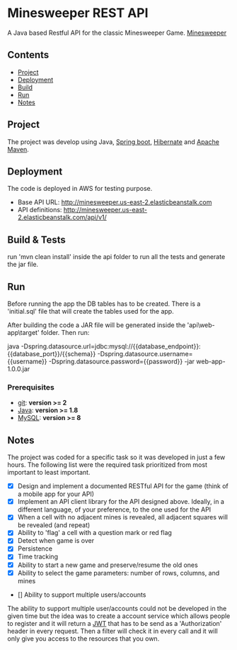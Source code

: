 # Minesweeper REST API

A Java based Restful API for the classic Minesweeper Game. [Minesweeper](https://en.wikipedia.org/wiki/Minesweeper_(video_game))

## Contents
- [Project](#project)
- [Deployment](#Deployment)
- [Build](#build)
- [Run](#Run)
- [Notes](#Notes)

## Project
The project was develop using Java, [Spring boot](https://spring.io/projects), [Hibernate](http://hibernate.org/orm) and [Apache Maven](https://maven.apache.org).

## Deployment
The code is deployed in AWS for testing purpose. 
- Base API URL: http://minesweeper.us-east-2.elasticbeanstalk.com
- API definitions: http://minesweeper.us-east-2.elasticbeanstalk.com/api/v1/
 
## Build & Tests
run 'mvn clean install' inside the api folder to run all the tests and generate the jar file.

## Run
Before running the app the DB tables has to be created. There is a 'initial.sql' file that will create the tables used for the app.

After building the code a JAR file will be generated inside the 'api\web-app\target' folder. Then run:

java -Dspring.datasource.url=jdbc:mysql://{{database_endpoint}}:{{database_port}}/{{schema}} -Dspring.datasource.username={{username}} -Dspring.datasource.password={{password}} -jar web-app-1.0.0.jar



### Prerequisites
 - [git](https://git-scm.com/downloads): **version >= 2** 
-  [Java](https://www.oracle.com/technetwork/es/java/javase/downloads/index.html): **version >= 1.8** 
-  [MySQL](https://www.mysql.com/): **version >= 8**

## Notes

The project was coded for a specific task so it was developed in just a few hours. The following list were the required task prioritized from most important to least important.

* [x] Design and implement  a documented RESTful API for the game (think of a mobile app for your API)
* [x] Implement an API client library for the API designed above. Ideally, in a different language, of your preference, to the one used for the API
* [x] When a cell with no adjacent mines is revealed, all adjacent squares will be revealed (and repeat)
* [x] Ability to 'flag' a cell with a question mark or red flag
* [x] Detect when game is over
* [x] Persistence
* [x] Time tracking
* [x] Ability to start a new game and preserve/resume the old ones
* [x] Ability to select the game parameters: number of rows, columns, and mines
* [] Ability to support multiple users/accounts

The ability to support multiple user/accounts could not be developed in the given time but the idea was to create a account service which allows people to register and it will return a [JWT](https://jwt.io) that has to be send as a 'Authorization' header in every request. Then a filter will check it in every call and it will only give you access to the resources that you own.

